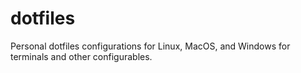 # dotfiles
Personal dotfiles configurations for Linux, MacOS, and Windows for terminals and other configurables.
